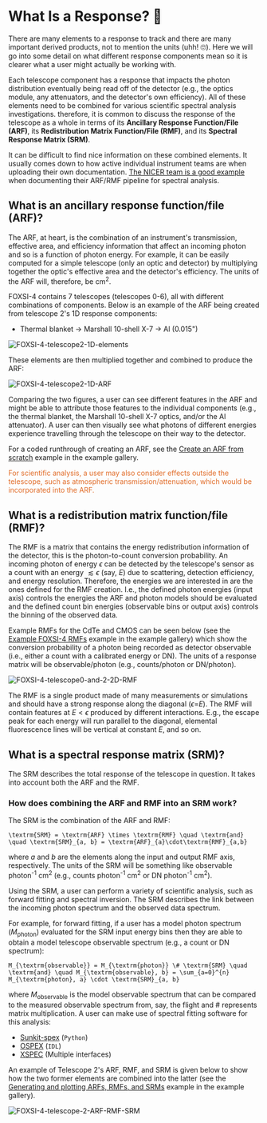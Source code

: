 # What Is a Response? <span>&#129418;</span>

There are many elements to a response to track and there are many important derived products, not to mention the units (uhh! <span>&#128580;</span>). Here we will go into some detail on what different response components mean so it is clearer what a user might actually be working with.

Each telescope component has a response that impacts the photon distribution eventually being read off of the detector (e.g., the optics module, any attenuators, and the detector's own efficiency). All of these elements need to be combined for various scientific spectral analysis investigations. therefore, it is common to discuss the response of the telescope as a whole in terms of its **Ancillary Response Function/File (ARF)**, its **Redistribution Matrix Function/File (RMF)**, and its **Spectral Response Matrix (SRM)**.

It can be difficult to find nice information on these combined elements. It usually comes down to how active individual instrument teams are when uploading their own documentation. [The NICER team is a good example](https://heasarc.gsfc.nasa.gov/docs/nicer/analysis_threads/arf-rmf/#:~:text=Introduction) when documenting their ARF/RMF pipeline for spectral analysis.

## What is an ancillary response function/file (ARF)?

The ARF, at heart, is the combination of an instrument's transmission, effective area, and efficiency information that affect an incoming photon and so is a function of photon energy. For example, it can be easily computed for a simple telescope (only an optic and detector) by multiplying together the optic's effective area and the detector's efficiency. The units of the ARF will, therefore, be cm<sup>2</sup>.

FOXSI-4 contains 7 telescopes (telescopes 0-6), all with different combinations of components. Below is an example of the ARF being created from telescope 2's 1D response components:

- Thermal blanket -> Marshall 10-shell X-7 -> Al (0.015")

![FOXSI-4-telescope2-1D-elements](../response_tools/assets/arf_components_tel2.png "FOXSI-4 telescope 2 ARF make-up.")

These elements are then multiplied together and combined to produce the ARF:

![FOXSI-4-telescope2-1D-ARF](../response_tools/assets/arf_manual_tel2.png "FOXSI-4 telescope 2 ARF.")

Comparing the two figures, a user can see different features in the ARF and might be able to attribute those features to the individual components (e.g., the thermal blanket, the Marshall 10-shell X-7 optics, and/or the Al attenuator). A user can then visually see what photons of different energies experience travelling through the telescope on their way to the detector.

For a coded runthrough of creating an ARF, see the [Create an ARF from scratch](https://foxsi.github.io/response-tools/auto_examples/plot_arf_from_scratch.html#sphx-glr-auto-examples-plot-arf-from-scratch-py) example in the example gallery.

<span style="color:#e16b27">For scientific analysis, a user may also consider effects outside the telescope, such as atmospheric transmission/attenuation, which would be incorporated into the ARF.</span>

## What is a redistribution matrix function/file (RMF)?

The RMF is a matrix that contains the energy redistribution information of the detector, this is the photon-to-count conversion probability. An incoming photon of energy $\epsilon$ can be detected by the telescope's sensor as a count with an energy $\lesssim\epsilon$ (say, $E$) due to scattering, detection efficiency, and energy resolution. Therefore, the energies we are interested in are the ones defined for the RMF creation. I.e., the defined photon energies (input axis) controls the energies the ARF and photon models should be evaluated and the defined count bin energies (observable bins or output axis) controls the binning of the observed data.

Example RMFs for the CdTe and CMOS can be seen below (see the [Example FOXSI-4 RMFs](https://foxsi.github.io/response-tools/auto_examples/plot_rmf_examples.html#sphx-glr-auto-examples-plot-rmf-examples-py) example in the example gallery) which show the conversion probability of a photon being recorded as detector observable (i.e., either a count with a calibrated energy or DN). The units of a response matrix will be observable/photon (e.g., counts/photon or DN/photon).

![FOXSI-4-telescope0-and-2-2D-RMF](../response_tools/assets/tel0_and_2_rmf.png "FOXSI-4 telescope 0 and 2 RMF.")

The RMF is a single product made of many measurements or simulations and should have a strong response along the diagonal ($\epsilon$=$E$). The RMF will contain features at $E<\epsilon$ produced by different interactions. E.g., the escape peak for each energy will run parallel to the diagonal, elemental fluorescence lines will be vertical at constant $E$, and so on.

## What is a spectral response matrix (SRM)?

The SRM describes the total response of the telescope in question. It takes into account both the ARF and the RMF.

### How does combining the ARF and RMF into an SRM work?

The SRM is the combination of the ARF and RMF:

```{math}
\textrm{SRM} = \textrm{ARF} \times \textrm{RMF} \quad \textrm{and} \quad \textrm{SRM}_{a, b} = \textrm{ARF}_{a}\cdot\textrm{RMF}_{a,b}
```

where $a$ and $b$ are the elements along the input and output RMF axis, respectively. The units of the SRM will be something like observable photon<sup>-1</sup> cm<sup>2</sup> (e.g., counts photon<sup>-1</sup> cm<sup>2</sup> or DN photon<sup>-1</sup> cm<sup>2</sup>).

Using the SRM, a user can perform a variety of scientific analysis, such as forward fitting and spectral inversion. The SRM describes the link between the incoming photon spectrum and the observed data spectrum.

For example, for forward fitting, if a user has a model photon spectrum ($M_{\textrm{photon}}$) evaluated for the SRM input energy bins then they are able to obtain a model telescope observable spectrum (e.g., a count or DN spectrum):

```{math}
M_{\textrm{observable}} = M_{\textrm{photon}} \# \textrm{SRM} \quad \textrm{and} \quad M_{\textrm{observable}, b} = \sum_{a=0}^{n} M_{\textrm{photon}, a} \cdot \textrm{SRM}_{a, b}
```

where $M_{\textrm{observable}}$ is the model observable spectrum that can be compared to the measured observable spectrum from, say, the flight and $\#$ represents matrix multiplication. A user can make use of spectral fitting software for this analysis:

- [Sunkit-spex](https://github.com/sunpy/sunkit-spex) (`Python`)
- [OSPEX](https://hesperia.gsfc.nasa.gov/ssw/packages/spex/doc/ospex_explanation.htm) (`IDL`)
- [XSPEC](https://heasarc.gsfc.nasa.gov/docs/software/xspec/) (Multiple interfaces)

An example of Telescope 2's ARF, RMF, and SRM is given below to show how the two former elements are combined into the latter (see the [Generating and plotting ARFs, RMFs, and SRMs](https://foxsi.github.io/response-tools/auto_examples/plot_arf_rmf_srm.html#sphx-glr-auto-examples-plot-arf-rmf-srm-py) example in the example gallery).

![FOXSI-4-telescope-2-ARF-RMF-SRM](../response_tools/assets/tel2_arf_rmf_srm.png "FOXSI-4 telescope 2 ARF, RMF, and SRM.")
